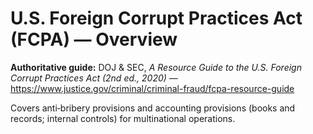 # U.S. Foreign Corrupt Practices Act (FCPA) — Overview

**Authoritative guide:** DOJ & SEC, *A Resource Guide to the U.S. Foreign Corrupt Practices Act (2nd ed., 2020)* — https://www.justice.gov/criminal/criminal-fraud/fcpa-resource-guide

Covers anti‑bribery provisions and accounting provisions (books and records; internal controls) for multinational operations.
